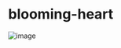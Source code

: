 # blooming-heart
![image](https://user-images.githubusercontent.com/22683088/201464605-b9114c62-4565-49ba-8b09-4e337a18e6e2.png)
